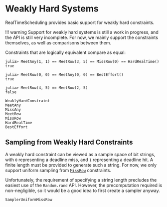 # Weakly Hard Systems

RealTimeScheduling provides basic support for weakly hard constraints.

!!! warning
    Support for weakly hard systems is still a work in progress, and the API is
    still very incomplete.  For now, we mainly support the constraints
    themselves, as well as comparisons between them.

Constraints that are logically equivalent compare as equal:

```@jldoctest
julia> MeetAny(1, 1) == MeetRow(3, 5) == MissRow(0) == HardRealTime()
true

julia> MeetRow(0, 0) == MeetAny(0, 0) == BestEffort()
true

julia> MeetRow(4, 5) == MeetRow(2, 5)
false
```


```@docs
WeaklyHardConstraint
MeetAny
MissAny
MeetRow
MissRow
HardRealTime
BestEffort
```

## Sampling from Weakly Hard Constraints

A weakly hard constraint can be viewed as a sample space of bit strings, with
`0` representing a deadline miss, and `1` representing a deadline hit.  A
finite length must be provided to generate such a string.  For now, we only
support uniform sampling from [`MissRow`](@ref) constraints.

Unfortunately, the requirement of specifying a string length precludes the
easiest use of the `Random.rand` API.  However, the precomputation required is
non-negligible, so it would be a good idea to first create a sampler anyway.

```@docs
SamplerUniformMissRow
```

